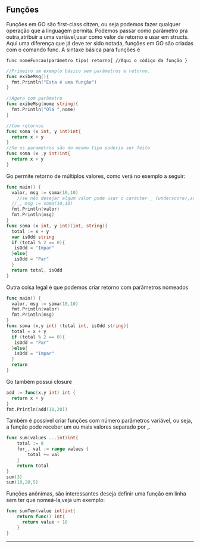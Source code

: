 ## Funções
Funções em GO são first-class citzen, ou seja podemos fazer qualquer operação que a linguagem permita. Podemos passar como parâmetro pra outra,atribuir a uma variável,usar como valor de retorno e usar em structs.
Aqui uma diferença que já deve ter sido notada, funções em GO são criadas com o comando func. A sintaxe básica para funções é

    func nomeFuncao(parâmetro tipo) retorno{ //Aqui o código da função }

```go
//Primeiro um exemplo básico sem parâmetros e retorno.
func exibeMsg(){
  fmt.Println("Esta é uma função")
} 

//Agora com parâmetro
func exibeMsg(nome string){
  fmt.Println("Olá ",nome)
}

//Com retornos
func soma (x int, y int)int{
  return x + y
}
//Se os parametros são do mesmo tipo poderia ser feito 
func soma (x ,y int)int{
  return x + y
}
```
Go permite retorno de múltiplos valores, como verá no exemplo a seguir:
```go
func main() {
  valor, msg := soma(10,10)
	//se não desejar algum valor pode usar o carácter _ (underscore),assim ignorando o valor retornado
  //_, msg := soma(10,10)
  fmt.Println(valor)
  fmt.Println(msg)
}
func soma (x int, y int)(int, string){
  total := x + y
  var isOdd string
  if (total % 2 == 0){
   isOdd = "Impar"
  }else{
   isOdd = "Par"
  }
  return total, isOdd
}
```
Outra coisa legal é que podemos criar retorno com parâmetros nomeados
```go
func main() {
  valor, msg := soma(10,10)
  fmt.Println(valor)
  fmt.Println(msg)
}
func soma (x,y int) (total int, isOdd string){
  total = x + y
  if (total % 2 == 0){
   isOdd = "Par"
  }else{
   isOdd = "Impar"
  }
  return
}
```
Go também possui closure
```go
add := func(x,y int) int {
  return x + y
}
fmt.Println(add(10,20))
```

Também é possível criar funções com número parâmetros variável, ou seja, a função pode receber um ou mais valores separado por **,**. 
```go
func sum(values ...int)int{ 
    total := 0 
    for_, val := range values { 
        total += val 
    } 
    return total 
} 
sum(3) 
sum(10,20,5)
```
Funções anônimas, são interessantes deseja definir uma função em linha sem ter que nomeá-la,veja um exemplo:
```go
func sumTen(value int)int{
    return func() int{	
      return value + 10
    }
}
```
___
